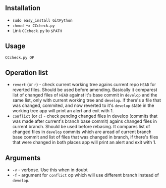 ## Installation

* `sudo easy_install GitPython`
* `chmod +x CCcheck.py`
* Link `CCcheck.py` to `$PATH`

## Usage

`CCcheck.py OP`

## Operation list

* `revert` (or `r`) - check current working tree agains current repo `HEAD` for reverted files. Should be used before amending.
    Basically it comparest list of changed files of `HEAD` against it's base commit in `develop` and the same list, only with current working tree and `develop`. If there's a file that was changed, commited, and now reverted to it's `develop` state in the working tree app will print an alert and exit with 1.
* `conflict` (or `c`) - check pending changed files in develop (commits that was made after current's branch base commit) agains changed files in current branch. Should be used before rebasing.
    It compares list of changed files in `develop` commits which are aread of current branch base commit and list of files that was changed in branch, if there's files that were changed in both places app will print an alert and exit with 1.

## Arguments

* `-v` - verbose. Use this when in doubt
* `-f` - argument for `conflict` op which will use different branch instead of `develop`.

